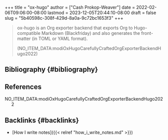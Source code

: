 +++
title = "ox-hugo"
author = ["Cash Prokop-Weaver"]
date = 2022-02-06T09:06:00-08:00
lastmod = 2023-12-05T20:44:10-08:00
draft = false
slug = "5b40598c-308f-429d-8a0a-9c72bc1653f3"
+++

> ox-hugo is an Org exporter backend that exports Org to Hugo-compatible Markdown (Blackfriday) and also generates the front-matter (in TOML or YAML format).
>
> (NO_ITEM_DATA:modiOxHugoCarefullyCraftedOrgExporterBackendHugo2022)


## Bibliography {#bibliography}

## References

<style>.csl-entry{text-indent: -1.5em; margin-left: 1.5em;}</style><div class="csl-bib-body">
  <div class="csl-entry">NO_ITEM_DATA:modiOxHugoCarefullyCraftedOrgExporterBackendHugo2022</div>
</div>


## Backlinks {#backlinks}

-   [How I write notes]({{< relref "how_i_write_notes.md" >}})
